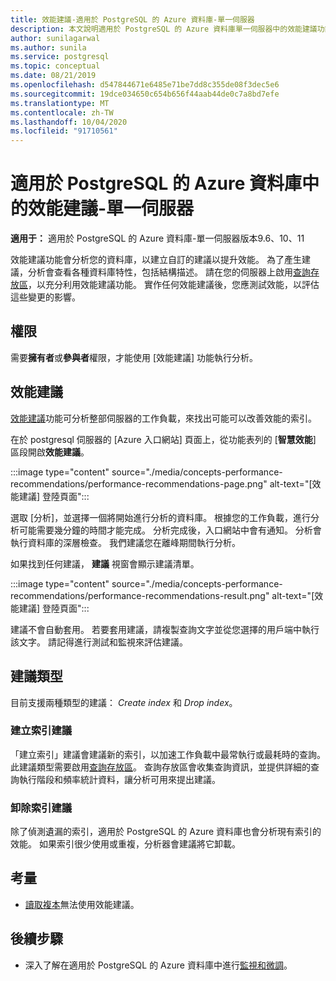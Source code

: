 ```yaml
---
title: 效能建議-適用於 PostgreSQL 的 Azure 資料庫-單一伺服器
description: 本文說明適用於 PostgreSQL 的 Azure 資料庫單一伺服器中的效能建議功能。
author: sunilagarwal
ms.author: sunila
ms.service: postgresql
ms.topic: conceptual
ms.date: 08/21/2019
ms.openlocfilehash: d547844671e6485e71be7dd8c355de08f3dec5e6
ms.sourcegitcommit: 19dce034650c654b656f44aab44de0c7a8bd7efe
ms.translationtype: MT
ms.contentlocale: zh-TW
ms.lasthandoff: 10/04/2020
ms.locfileid: "91710561"
---
```

# <a name="performance-recommendations-in-azure-database-for-postgresql---single-server"></a>適用於 PostgreSQL 的 Azure 資料庫中的效能建議-單一伺服器

**適用于：** 適用於 PostgreSQL 的 Azure 資料庫-單一伺服器版本9.6、10、11

效能建議功能會分析您的資料庫，以建立自訂的建議以提升效能。 為了產生建議，分析會查看各種資料庫特性，包括結構描述。 請在您的伺服器上啟用[查詢存放區](concepts-query-store.md)，以充分利用效能建議功能。 實作任何效能建議後，您應測試效能，以評估這些變更的影響。 

## <a name="permissions"></a>權限
需要**擁有者**或**參與者**權限，才能使用 [效能建議] 功能執行分析。

## <a name="performance-recommendations"></a>效能建議
[效能建議](concepts-performance-recommendations.md)功能可分析整部伺服器的工作負載，來找出可能可以改善效能的索引。

在於 postgresql 伺服器的 [Azure 入口網站] 頁面上，從功能表列的 [**智慧效能**] 區段開啟**效能建議**。

:::image type="content" source="./media/concepts-performance-recommendations/performance-recommendations-page.png" alt-text="[效能建議] 登陸頁面":::

選取 [分析]，並選擇一個將開始進行分析的資料庫。 根據您的工作負載，進行分析可能需要幾分鐘的時間才能完成。 分析完成後，入口網站中會有通知。 分析會執行資料庫的深層檢查。 我們建議您在離峰期間執行分析。 

如果找到任何建議， **建議** 視窗會顯示建議清單。

:::image type="content" source="./media/concepts-performance-recommendations/performance-recommendations-result.png" alt-text="[效能建議] 登陸頁面":::

建議不會自動套用。 若要套用建議，請複製查詢文字並從您選擇的用戶端中執行該文字。 請記得進行測試和監視來評估建議。 

## <a name="recommendation-types"></a>建議類型

目前支援兩種類型的建議： *Create index* 和 *Drop index*。

### <a name="create-index-recommendations"></a>建立索引建議
「建立索引」建議會建議新的索引，以加速工作負載中最常執行或最耗時的查詢。 此建議類型需要啟用[查詢存放區](concepts-query-store.md)。 查詢存放區會收集查詢資訊，並提供詳細的查詢執行階段和頻率統計資料，讓分析可用來提出建議。

### <a name="drop-index-recommendations"></a>卸除索引建議
除了偵測遺漏的索引，適用於 PostgreSQL 的 Azure 資料庫也會分析現有索引的效能。 如果索引很少使用或重複，分析器會建議將它卸載。

## <a name="considerations"></a>考量
* [讀取複本](concepts-read-replicas.md)無法使用效能建議。
## <a name="next-steps"></a>後續步驟
- 深入了解在適用於 PostgreSQL 的 Azure 資料庫中進行[監視和微調](concepts-monitoring.md)。

